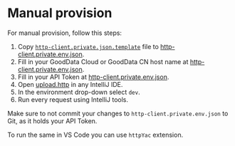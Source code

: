 # Manual provision

For manual provision, follow this steps:

1. Copy [`http-client.private.json.template`](./http-client.private.json.template) file to [http-client.private.env.json](./http-client.private.env.json).
2. Fill in your GoodData Cloud or GoodData CN host name at [http-client.private.env.json](./http-client.private.env.json).
3. Fill in your API Token at [http-client.private.env.json](./http-client.private.env.json).
4. Open [upload.http](./upload.http) in any IntelliJ IDE.
5. In the environment drop-down select `dev`.
6. Run every request using IntelliJ tools.

Make sure to not commit your changes to `http-client.private.env.json` to Git, as it holds your API Token.

To run the same in VS Code you can use `httpYac` extension.
